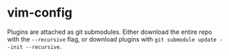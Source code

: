 vim-config
==========

Plugins are attached as git submodules. Either download the entire repo with
the `--recursive` flag, or download plugins with
`git submodule update --init --recursive`.
